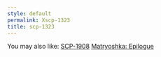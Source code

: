 ```yaml
---
style: default
permalink: Xscp-1323
title: scp-1323
---
```

You may also like:
[SCP-1908](http://scp-wiki.net/scp-1908)
[Matryoshka: Epilogue](http://scp-wiki.net/matryoshka-epilogue)